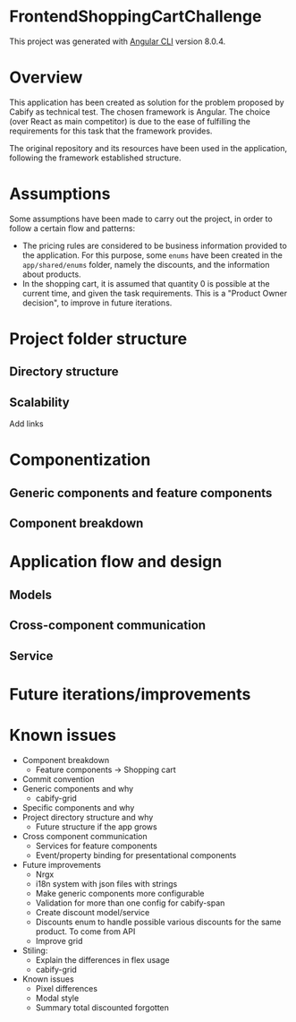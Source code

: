 # FrontendShoppingCartChallenge

This project was generated with [Angular CLI](https://github.com/angular/angular-cli) version 8.0.4.

# Overview
This application has been created as solution for the problem proposed by Cabify as technical test. The chosen framework is Angular. The choice (over React as main competitor) is due to the ease of fulfilling the requirements for this task that the framework provides.

The original repository and its resources have been used in the application, following the framework established structure.

# Assumptions
Some assumptions have been made to carry out the project, in order to follow a certain flow and patterns:
* The pricing rules are considered to be business information provided to the application. For this purpose, some ```enums``` have been created in the ```app/shared/enums``` folder, namely the discounts, and the information about products.
* In the shopping cart, it is assumed that quantity 0 is possible at the current time, and given the task requirements. This is a "Product Owner decision", to improve in future iterations.

# Project folder structure
## Directory structure
## Scalability
Add links
# Componentization
## Generic components and feature components
## Component breakdown

# Application flow and design
## Models  
## Cross-component communication
## Service

# Future iterations/improvements

# Known issues


* Component breakdown
    * Feature components -> Shopping cart
* Commit convention
* Generic components and why
    * cabify-grid
* Specific components and why
* Project directory structure and why
    * Future structure if the app grows
* Cross component communication
    * Services for feature components
    * Event/property binding for presentational components
* Future improvements
    * Nrgx
    * i18n system with json files with strings
    * Make generic components more configurable
    * Validation for more than one config for cabify-span
    * Create discount model/service
    * Discounts enum to handle possible various discounts 
    for the same product. To come from API
    * Improve grid
* Stiling:
    * Explain the differences in flex usage
    * cabify-grid
* Known issues
    * Pixel differences
    * Modal style
    * Summary total discounted forgotten
